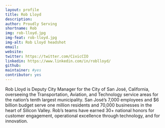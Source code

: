 ```yaml
---
layout: profile
title: Rob Lloyd
description: 
author: Proudly Serving
shortname: Rob
img: rob-lloyd.jpg
img-feat: rob-lloyd.jpg
img-alt: Rob Lloyd headshot
email: 
website: 
twitter: https://twitter.com/CivicCIO
linkedin: https://www.linkedin.com/in/roblloyd/
github: 
maintainer: #yes
contributor: yes
---
```


Rob Lloyd is Deputy City Manager for the City of San José, California, overseeing the Transportation, Aviation, and Technology service areas for the nation’s tenth largest municipality. San José’s 7,000 employees and $6 billion budget serve one million residents and 70,000 businesses in the heart of Silicon Valley. Rob’s teams have earned 30+ national honors for customer engagement, operational excellence through technology, and for innovation.